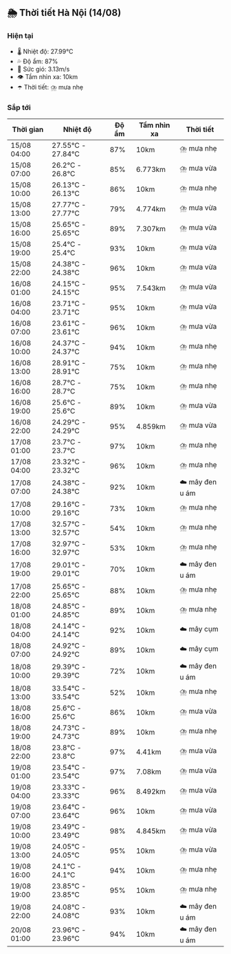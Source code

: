 ## 🌦️ Thời tiết Hà Nội (14/08)

### Hiện tại

- 🌡️ Nhiệt độ: 27.99℃
- 💦 Độ ẩm: 87%
- 💨 Sức gió: 3.13m/s
- 👁️ Tầm nhìn xa: 10km
- ☂️ Thời tiết: ⛈️ mưa nhẹ

### Sắp tới

| Thời gian | Nhiệt độ | Độ ẩm | Tầm nhìn xa | Thời tiết |
| --- | --- | --- | --- | --- |
| 15/08 04:00 | 27.55℃ - 27.84℃ | 87% | 10km | ⛈️ mưa nhẹ |
| 15/08 07:00 | 26.2℃ - 26.8℃ | 85% | 6.773km | ⛈️ mưa vừa |
| 15/08 10:00 | 26.13℃ - 26.13℃ | 86% | 10km | ⛈️ mưa nhẹ |
| 15/08 13:00 | 27.77℃ - 27.77℃ | 79% | 4.774km | ⛈️ mưa vừa |
| 15/08 16:00 | 25.65℃ - 25.65℃ | 89% | 7.307km | ⛈️ mưa vừa |
| 15/08 19:00 | 25.4℃ - 25.4℃ | 93% | 10km | ⛈️ mưa vừa |
| 15/08 22:00 | 24.38℃ - 24.38℃ | 96% | 10km | ⛈️ mưa vừa |
| 16/08 01:00 | 24.15℃ - 24.15℃ | 95% | 7.543km | ⛈️ mưa vừa |
| 16/08 04:00 | 23.71℃ - 23.71℃ | 95% | 10km | ⛈️ mưa vừa |
| 16/08 07:00 | 23.61℃ - 23.61℃ | 96% | 10km | ⛈️ mưa vừa |
| 16/08 10:00 | 24.37℃ - 24.37℃ | 94% | 10km | ⛈️ mưa nhẹ |
| 16/08 13:00 | 28.91℃ - 28.91℃ | 75% | 10km | ⛈️ mưa nhẹ |
| 16/08 16:00 | 28.7℃ - 28.7℃ | 75% | 10km | ⛈️ mưa nhẹ |
| 16/08 19:00 | 25.6℃ - 25.6℃ | 89% | 10km | ⛈️ mưa vừa |
| 16/08 22:00 | 24.29℃ - 24.29℃ | 95% | 4.859km | ⛈️ mưa vừa |
| 17/08 01:00 | 23.7℃ - 23.7℃ | 97% | 10km | ⛈️ mưa nhẹ |
| 17/08 04:00 | 23.32℃ - 23.32℃ | 96% | 10km | ⛈️ mưa nhẹ |
| 17/08 07:00 | 24.38℃ - 24.38℃ | 92% | 10km | ☁️ mây đen u ám |
| 17/08 10:00 | 29.16℃ - 29.16℃ | 73% | 10km | ⛈️ mưa nhẹ |
| 17/08 13:00 | 32.57℃ - 32.57℃ | 54% | 10km | ⛈️ mưa nhẹ |
| 17/08 16:00 | 32.97℃ - 32.97℃ | 53% | 10km | ⛈️ mưa nhẹ |
| 17/08 19:00 | 29.01℃ - 29.01℃ | 70% | 10km | ☁️ mây đen u ám |
| 17/08 22:00 | 25.65℃ - 25.65℃ | 88% | 10km | ⛈️ mưa nhẹ |
| 18/08 01:00 | 24.85℃ - 24.85℃ | 89% | 10km | ⛈️ mưa nhẹ |
| 18/08 04:00 | 24.14℃ - 24.14℃ | 92% | 10km | ☁️ mây cụm |
| 18/08 07:00 | 24.92℃ - 24.92℃ | 89% | 10km | ☁️ mây cụm |
| 18/08 10:00 | 29.39℃ - 29.39℃ | 72% | 10km | ☁️ mây đen u ám |
| 18/08 13:00 | 33.54℃ - 33.54℃ | 52% | 10km | ⛈️ mưa nhẹ |
| 18/08 16:00 | 25.6℃ - 25.6℃ | 86% | 10km | ⛈️ mưa vừa |
| 18/08 19:00 | 24.73℃ - 24.73℃ | 89% | 10km | ⛈️ mưa nhẹ |
| 18/08 22:00 | 23.8℃ - 23.8℃ | 97% | 4.41km | ⛈️ mưa vừa |
| 19/08 01:00 | 23.54℃ - 23.54℃ | 97% | 7.08km | ⛈️ mưa vừa |
| 19/08 04:00 | 23.33℃ - 23.33℃ | 96% | 8.492km | ⛈️ mưa vừa |
| 19/08 07:00 | 23.64℃ - 23.64℃ | 96% | 10km | ⛈️ mưa vừa |
| 19/08 10:00 | 23.49℃ - 23.49℃ | 98% | 4.845km | ⛈️ mưa vừa |
| 19/08 13:00 | 24.05℃ - 24.05℃ | 95% | 10km | ⛈️ mưa vừa |
| 19/08 16:00 | 24.1℃ - 24.1℃ | 94% | 10km | ⛈️ mưa nhẹ |
| 19/08 19:00 | 23.85℃ - 23.85℃ | 95% | 10km | ⛈️ mưa nhẹ |
| 19/08 22:00 | 24.08℃ - 24.08℃ | 93% | 10km | ☁️ mây đen u ám |
| 20/08 01:00 | 23.96℃ - 23.96℃ | 94% | 10km | ☁️ mây đen u ám |

